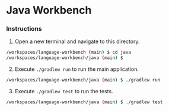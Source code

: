 # Java Workbench

### Instructions

1. Open a new terminal and navigate to this directory.
```bash
/workspaces/language-workbench (main) $ cd java
/workspaces/language-workbench/java (main) $
```
2. Execute `./gradlew run` to run the main application.
```bash
/workspaces/language-workbench/java (main) $ ./gradlew run
```
3. Execute `./gradlew test` to run the tests.
```bash
/workspaces/language-workbench/java (main) $ ./gradlew test
```